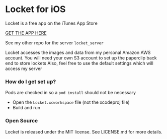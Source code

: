 # Locket for iOS #

Locket is a free app on the iTunes App Store

[GET THE APP HERE](https://itunes.apple.com/us/app/locket/id306891305?mt=8) 

See my other repo for the server `locket_server`

Locket accesses the images and data from my personal Amazon AWS account.
You will need your own S3 account to set up the paperclip back end to store lockets
Also, feel free to use the default settings which will access my server

### How do I get set up? ###

Pods are checked in so a `pod install` should not be necessary

 * Open the `Locket.xcworkspace` file (not the xcodeproj file)
 * Build and run

### Open Source ###

Locket is released under the MIT license.  See LICENSE.md for more details.
